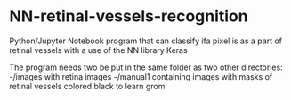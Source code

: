 # NN-retinal-vessels-recognition
Python/Jupyter Notebook program that can classify ifa pixel is as a part of retinal vessels with a use of the NN library Keras

The program needs two be put in the same folder as two other directories:
-/images with retina images
-/manual1 containing images with masks of retinal vessels colored black to learn grom
